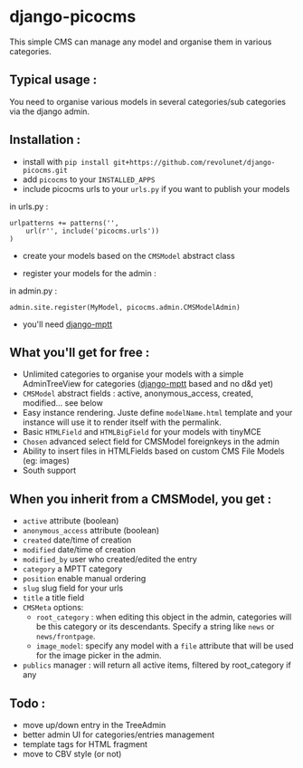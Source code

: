 django-picocms
================

This simple CMS can manage any model and organise them in various categories.

## Typical usage :

You need to organise various models in several categories/sub categories via the django admin.

## Installation :

 - install with `pip install git+https://github.com/revolunet/django-picocms.git`
 - add `picocms` to your `INSTALLED_APPS`
 - include picocms urls to your `urls.py` if you want to publish your models

in urls.py :

    urlpatterns += patterns('',
        url(r'', include('picocms.urls'))
    )

 - create your models based on the `CMSModel` abstract class

 - register your models for the admin :

in admin.py :

    admin.site.register(MyModel, picocms.admin.CMSModelAdmin)

 - you'll need [django-mptt][0]


## What you'll get for free :

 - Unlimited categories to organise your models with a simple AdminTreeView for categories ([django-mptt][0] based and no d&d yet)
 - `CMSModel` abstract fields : active, anonymous_access, created, modified... see below
 - Easy instance rendering. Juste define `modelName.html` template and your instance will use it to render itself with the permalink.
 - Basic `HTMLField` and `HTMLBigField` for your models with tinyMCE
 - `Chosen` advanced select field for CMSModel foreignkeys in the admin
 - Ability to insert files in HTMLFields based on custom CMS File Models (eg: images)
 - South support

## When you inherit from a CMSModel, you get :

 - `active` attribute (boolean)
 - `anonymous_access` attribute (boolean)
 - `created` date/time of creation
 - `modified` date/time of creation
 - `modified_by` user who created/edited the entry
 - `category` a MPTT category
 - `position` enable manual ordering
 - `slug` slug field for your urls
 - `title` a title field
 - `CMSMeta` options:
     - `root_category` : when editing this object in the admin, categories will be this category or its descendants. Specify a string like `news` or `news/frontpage`.
     - `image_model`: specify any model with a `file` attribute that will be used for the image picker in the admin.
 - `publics` manager : will return all active items, filtered by root_category if any

## Todo :

 - move up/down entry in the TreeAdmin
 - better admin UI for categories/entries management
 - template tags for HTML fragment
 - move to CBV style (or not)


 [0]: https://github.com/django-mptt/django-mptt/
